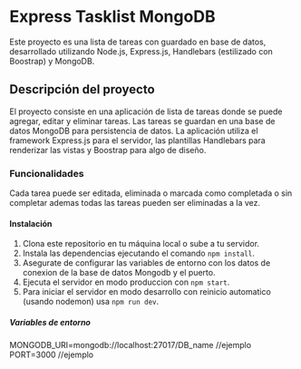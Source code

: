 # Express Tasklist MongoDB
Este proyecto es una lista de tareas con guardado en base de datos, desarrollado utilizando Node.js, Express.js, Handlebars (estilizado con Boostrap) y MongoDB.

## Descripción del proyecto
El proyecto consiste en una aplicación de lista de tareas donde se puede agregar, editar y eliminar tareas. Las tareas se guardan en una base de datos MongoDB para persistencia de datos. La aplicación utiliza el framework Express.js para el servidor, las plantillas Handlebars para renderizar las vistas y Boostrap para algo de diseño.

### Funcionalidades
Cada tarea puede ser editada, eliminada o marcada como completada o sin completar ademas todas las tareas pueden ser eliminadas a la vez.

#### Instalación

1. Clona este repositorio en tu máquina local o sube a tu servidor.
2. Instala las dependencias ejecutando el comando `npm install`.
3. Asegurate de configurar las variables de entorno con los datos de conexion de la base de datos Mongodb y el puerto.
4. Ejecuta el servidor en modo produccion con `npm start`.
5. Para iniciar el servidor en modo desarrollo con reinicio automatico (usando nodemon) usa `npm run dev`.


##### Variables de entorno 
MONGODB_URI=mongodb://localhost:27017/DB_name //ejemplo   
PORT=3000 //ejemplo   
